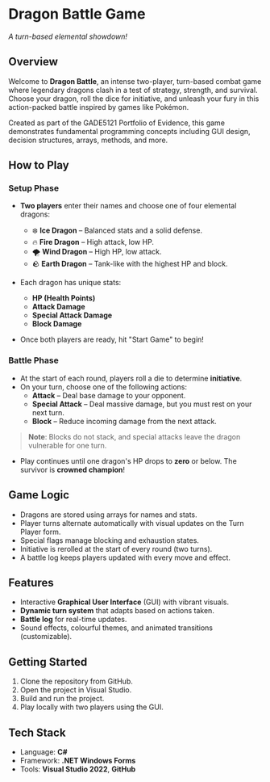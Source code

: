 # Dragon Battle Game 
_A turn-based elemental showdown!_

## Overview
Welcome to **Dragon Battle**, an intense two-player, turn-based combat game where legendary dragons clash in a test of strategy, strength, and survival. Choose your dragon, roll the dice for initiative, and unleash your fury in this action-packed battle inspired by games like Pokémon.

Created as part of the GADE5121 Portfolio of Evidence, this game demonstrates fundamental programming concepts including GUI design, decision structures, arrays, methods, and more.

## How to Play

### Setup Phase
- **Two players** enter their names and choose one of four elemental dragons:
  - ❄️ **Ice Dragon** – Balanced stats and a solid defense.
  - 🔥 **Fire Dragon** – High attack, low HP.
  - 🌪️ **Wind Dragon** – High HP, low attack.
  - 🪨 **Earth Dragon** – Tank-like with the highest HP and block.

- Each dragon has unique stats:
  - **HP (Health Points)**
  - **Attack Damage**
  - **Special Attack Damage**
  - **Block Damage**

- Once both players are ready, hit "Start Game" to begin!

### Battle Phase
- At the start of each round, players roll a die to determine **initiative**.
- On your turn, choose one of the following actions:
  - **Attack** – Deal base damage to your opponent.
  - **Special Attack** – Deal massive damage, but you must rest on your next turn.
  - **Block** – Reduce incoming damage from the next attack.

> **Note**: Blocks do not stack, and special attacks leave the dragon vulnerable for one turn.

- Play continues until one dragon's HP drops to **zero** or below. The survivor is **crowned champion**!

## Game Logic

- Dragons are stored using arrays for names and stats.
- Player turns alternate automatically with visual updates on the Turn Player form.
- Special flags manage blocking and exhaustion states.
- Initiative is rerolled at the start of every round (two turns).
- A battle log keeps players updated with every move and effect.

## Features

- Interactive **Graphical User Interface** (GUI) with vibrant visuals.
- **Dynamic turn system** that adapts based on actions taken.
- **Battle log** for real-time updates.
- Sound effects, colourful themes, and animated transitions (customizable).

## Getting Started

1. Clone the repository from GitHub.
2. Open the project in Visual Studio.
3. Build and run the project.
4. Play locally with two players using the GUI.

## Tech Stack

- Language: **C#**
- Framework: **.NET Windows Forms**
- Tools: **Visual Studio 2022**, **GitHub**
